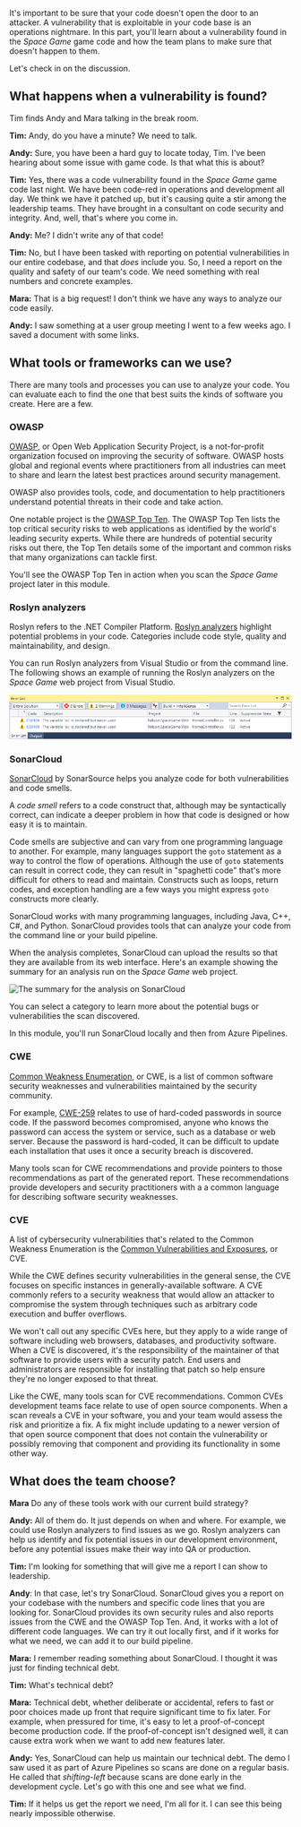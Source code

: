 It's important to be sure that your code doesn't open the door to an attacker. A vulnerability that is exploitable in your code base is an operations nightmare. In this part, you'll learn about a vulnerability found in the _Space Game_ game code and how the team plans to make sure that doesn't happen to them.

Let's check in on the discussion.

## What happens when a vulnerability is found?

Tim finds Andy and Mara talking in the break room.

**Tim:** Andy, do you have a minute? We need to talk.

**Andy:** Sure, you have been a hard guy to locate today, Tim. I've been hearing about some issue with game code. Is that what this is about?

**Tim:** Yes, there was a code vulnerability found in the _Space Game_ game code last night. We have been code-red in operations and development all day. We think we have it patched up, but it's causing quite a stir among the leadership teams. They have brought in a consultant on code security and integrity. And, well, that's where you come in.

**Andy:** Me? I didn't write any of that code!

**Tim:** No, but I have been tasked with reporting on potential vulnerabilities in our entire codebase, and that *does* include you. So, I need a report on the quality and safety of our team's code. We need something with real numbers and concrete examples.

**Mara:** That is a big request! I don't think we have any ways to analyze our code easily.

**Andy:** I saw something at a user group meeting I went to a few weeks ago. I saved a document with some links.

## What tools or frameworks can we use?

There are many tools and processes you can use to analyze your code. You can evaluate each to find the one that best suits the kinds of software you create. Here are a few.

### OWASP

[OWASP](http://www.owasp.org?azure-portal=true), or Open Web Application Security Project, is a not-for-profit organization focused on improving the security of software. OWASP hosts global and regional events where practitioners from all industries can meet to share and learn the latest best practices around security management.

OWASP also provides tools, code, and documentation to help practitioners understand potential threats in their code and take action.

One notable project is the [OWASP Top Ten](https://www.owasp.org/index.php/Category:OWASP_Top_Ten_Project?azure-portal=true). The OWASP Top Ten lists the top critical security risks to web applications as identified by the world's leading security experts. While there are hundreds of potential security risks out there, the Top Ten details some of the important and common risks that many organizations can tackle first.

You'll see the OWASP Top Ten in action when you scan the _Space Game_ project later in this module.

### Roslyn analyzers

Roslyn refers to the .NET Compiler Platform. [Roslyn analyzers](https://docs.microsoft.com/visualstudio/code-quality/roslyn-analyzers-overview?view=vs-2017#roslyn-analyzers-vs-static-code-analysis&azure-portal=true) highlight potential problems in your code. Categories include code style, quality and maintainability, and design.

You can run Roslyn analyzers from Visual Studio or from the command line. The following shows an example of running the Roslyn analyzers on the _Space Game_ web project from Visual Studio.

![](../media/2-roslyn-results.png)

### SonarCloud

[SonarCloud](https://sonarcloud.io?azure-portal=true) by SonarSource helps you  analyze code for both vulnerabilities and code smells.

A _code smell_ refers to a code construct that, although may be syntactically correct, can indicate a deeper problem in how that code is designed or how easy it is to maintain.

Code smells are subjective and can vary from one programming language to another. For example, many languages support the `goto` statement as a way to control the flow of operations. Although the use of `goto` statements can result in correct code, they can result in "spaghetti code" that's more difficult for others to read and maintain. Constructs such as loops, return codes, and exception handling are a few ways you might express `goto` constructs more clearly.

SonarCloud works with many programming languages, including Java, C++, C#, and Python. SonarCloud provides tools that can analyze your code from the command line or your build pipeline.

When the analysis completes, SonarCloud can upload the results so that they are available from its web interface. Here's an example showing the summary for an analysis run on the _Space Game_ web project.

![The summary for the analysis on SonarCloud](../media/3-sonar-scan-summary.png)

You can select a category to learn more about the potential bugs or vulnerabilities the scan discovered.

In this module, you'll run SonarCloud locally and then from Azure Pipelines.

### CWE

[Common Weakness Enumeration](https://cwe.mitre.org/index.html?azure-portal=true), or CWE, is a list of common software security weaknesses and vulnerabilities maintained by the security community.

For example, [CWE-259](https://cwe.mitre.org/data/definitions/259.html?azure-portal=true) relates to use of hard-coded passwords in source code. If the password becomes compromised, anyone who knows the password can access the system or service, such as a database or web server. Because the password is hard-coded, it can be difficult to update each installation that uses it once a security breach is discovered.

Many tools scan for CWE recommendations and provide pointers to those recommendations as part of the generated report. These recommendations provide developers and security practitioners with a a common language for describing software security weaknesses.

### CVE

A list of cybersecurity vulnerabilities that's related to the Common Weakness Enumeration is the [Common Vulnerabilities and Exposures](https://cve.mitre.org/cve/?azure-portal=true), or CVE.

While the CWE defines security vulnerabilities in the general sense, the CVE focuses on specific instances in generally-available software. A CVE commonly refers to a security weakness that would allow an attacker to compromise the system through techniques such as arbitrary code execution and buffer overflows.

We won't call out any specific CVEs here, but they apply to a wide range of software including web browsers, databases, and productivity software. When a CVE is discovered, it's the responsibility of the maintainer of that software to provide users with a security patch. End users and administrators are responsible for installing that patch so help ensure they're no longer exposed to that threat.

Like the CWE, many tools scan for CVE recommendations. Common CVEs development teams face relate to use of open source components. When a scan reveals a CVE in your software, you and your team would assess the risk and prioritize a fix. A fix might include updating to a newer version of that open source component that does not contain the vulnerability or possibly removing that component and providing its functionality in some other way.

## What does the team choose?

**Mara** Do any of these tools work with our current build strategy?

**Andy:** All of them do. It just depends on when and where. For example, we could use Roslyn analyzers to find issues as we go.  Roslyn analyzers can help us identify and fix potential issues in our development environment, before any potential issues make their way into QA or production.

**Tim:** I'm looking for something that will give me a report I can show to leadership.

**Andy**: In that case, let's try SonarCloud. SonarCloud gives you a report on your codebase with the numbers and specific code lines that you are looking for. SonarCloud provides its own security rules and also reports issues from the CWE and the OWASP Top Ten. And, it works with a lot of different code languages. We can try it out locally first, and if it works for what we need, we can add it to our build pipeline.

**Mara:** I remember reading something about SonarCloud. I thought it was just for finding technical debt.

**Tim:** What's technical debt?

**Mara:** Technical debt, whether deliberate or accidental, refers to fast or poor choices made up front that require significant time to fix later. For example, when pressured for time, it's easy to let a proof-of-concept become production code. If the proof-of-concept isn't designed well, it can cause extra work when we want to add new features later.

**Andy:** Yes, SonarCloud can help us maintain our technical debt. The demo I saw used it as part of Azure Pipelines so scans are done on a regular basis. He called that *shifting-left* because scans are done early in the development cycle. Let's go with this one and see what we find.

**Tim:** If it helps us get the report we need, I'm all for it. I can see this being nearly impossible otherwise.